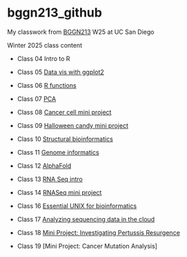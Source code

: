 # bggn213_github
My classwork from [BGGN213](https://bioboot.github.io/bggn213_W25/) W25 at UC San Diego

Winter 2025 class content

- Class 04 Intro to R

- Class 05 [Data vis with ggplot2](class05/class05dataviz.html)

- Class 06 [R functions](https://github.com/iruud/bggn213_github/blob/main/class06/class06_functions.html)

- Class 07 [PCA](https://github.com/iruud/bggn213_github/blob/main/class07/class_07.html)

- Class 08 [Cancer cell mini project](https://github.com/iruud/bggn213_github/blob/main/class08/class08.html)

- Class 09 [Halloween candy mini project](https://github.com/iruud/bggn213_github/blob/main/class09/class09_miniproject.html)

- Class 10 [Structural bioinformatics](https://github.com/iruud/bggn213_github/blob/main/class10/class10.html)

- Class 11 [Genome informatics](https://github.com/iruud/bggn213_github/blob/main/class11/class11_hw.html)

- Class 12 [AlphaFold](https://github.com/iruud/bggn213_github/blob/main/class12/class12_qmd.html)

- Class 13 [RNA Seq intro](https://github.com/iruud/bggn213_github/blob/main/class13/class13.html)

- Class 14 [RNASeq mini project](https://github.com/iruud/bggn213_github/blob/main/class14/class14.html)

- Class 16 [Essential UNIX for bioinformatics]()

- Class 17 [Analyzing sequencing data in the cloud]()

- Class 18 [Mini Project: Investigating Pertussis Resurgence]()

- Class 19 [Mini Project: Cancer Mutation Analysis]
